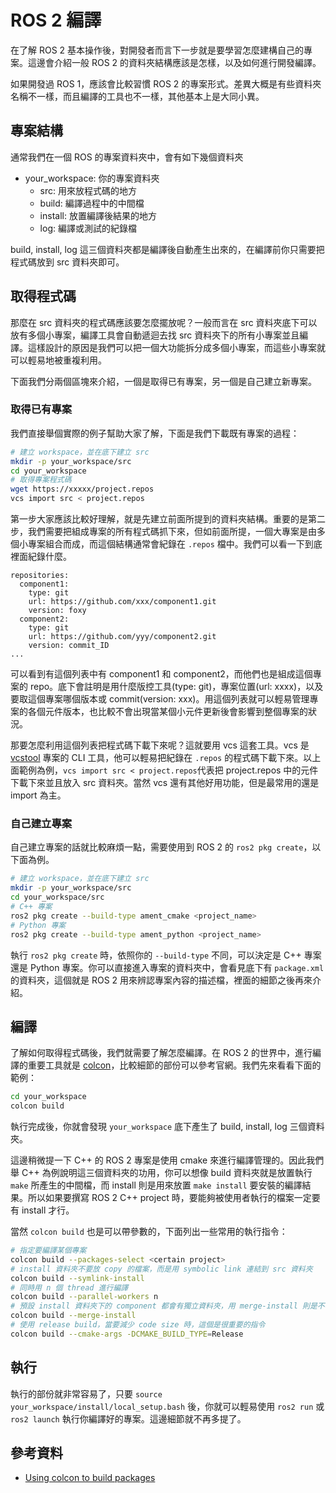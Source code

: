 # ROS 2 編譯

在了解 ROS 2 基本操作後，對開發者而言下一步就是要學習怎麼建構自己的專案。這邊會介紹一般 ROS 2 的資料夾結構應該是怎樣，以及如何進行開發編譯。

如果開發過 ROS 1，應該會比較習慣 ROS 2 的專案形式。差異大概是有些資料夾名稱不一樣，而且編譯的工具也不一樣，其他基本上是大同小異。

## 專案結構

通常我們在一個 ROS 的專案資料夾中，會有如下幾個資料夾

* your_workspace: 你的專案資料夾
    * src: 用來放程式碼的地方
    * build: 編譯過程中的中間檔
    * install: 放置編譯後結果的地方
    * log: 編譯或測試的紀錄檔

build, install, log 這三個資料夾都是編譯後自動產生出來的，在編譯前你只需要把程式碼放到 src 資料夾即可。

## 取得程式碼

那麼在 src 資料夾的程式碼應該要怎麼擺放呢？一般而言在 src 資料夾底下可以放有多個小專案，編譯工具會自動遞迴去找 src 資料夾下的所有小專案並且編譯。這樣設計的原因是我們可以把一個大功能拆分成多個小專案，而這些小專案就可以輕易地被重複利用。

下面我們分兩個區塊來介紹，一個是取得已有專案，另一個是自己建立新專案。

### 取得已有專案

我們直接舉個實際的例子幫助大家了解，下面是我們下載既有專案的過程：

```bash
# 建立 workspace，並在底下建立 src
mkdir -p your_workspace/src
cd your_workspace
# 取得專案程式碼
wget https://xxxxx/project.repos
vcs import src < project.repos
```

第一步大家應該比較好理解，就是先建立前面所提到的資料夾結構。重要的是第二步，我們需要把組成專案的所有程式碼抓下來，但如前面所提，一個大專案是由多個小專案組合而成，而這個結構通常會紀錄在 `.repos` 檔中。我們可以看一下到底裡面紀錄什麼。

```raw
repositories:
  component1:
    type: git
    url: https://github.com/xxx/component1.git
    version: foxy
  component2:
    type: git
    url: https://github.com/yyy/component2.git
    version: commit_ID
...
```

可以看到有這個列表中有 component1 和 component2，而他們也是組成這個專案的 repo。底下會註明是用什麼版控工具(type: git)，專案位置(url: xxxx)，以及要取這個專案哪個版本或 commit(version: xxx)。用這個列表就可以輕易管理專案的各個元件版本，也比較不會出現當某個小元件更新後會影響到整個專案的狀況。

那要怎麼利用這個列表把程式碼下載下來呢？這就要用 vcs 這套工具。vcs 是 [vcstool](https://github.com/dirk-thomas/vcstool) 專案的 CLI 工具，他可以輕易把紀錄在 `.repos` 的程式碼下載下來。以上面範例為例，`vcs import src < project.repos`代表把 project.repos 中的元件下載下來並且放入 src 資料夾。當然 vcs 還有其他好用功能，但是最常用的還是 import 為主。

### 自己建立專案

自己建立專案的話就比較麻煩一點，需要使用到 ROS 2 的 `ros2 pkg create`，以下面為例。

```bash
# 建立 workspace，並在底下建立 src
mkdir -p your_workspace/src
cd your_workspace/src
# C++ 專案
ros2 pkg create --build-type ament_cmake <project_name>
# Python 專案
ros2 pkg create --build-type ament_python <project_name>
```

執行 `ros2 pkg create` 時，依照你的 `--build-type` 不同，可以決定是 C++ 專案還是 Python 專案。你可以直接進入專案的資料夾中，會看見底下有 `package.xml` 的資料夾，這個就是 ROS 2 用來辨認專案內容的描述檔，裡面的細節之後再來介紹。

## 編譯

了解如何取得程式碼後，我們就需要了解怎麼編譯。在 ROS 2 的世界中，進行編譯的重要工具就是 [colcon](https://colcon.readthedocs.io/en/released/index.html)，比較細節的部份可以參考官網。我們先來看看下面的範例：

```bash
cd your_workspace
colcon build
```

執行完成後，你就會發現 `your_workspace` 底下產生了 build, install, log 三個資料夾。

這邊稍微提一下 C++ 的 ROS 2 專案是使用 cmake 來進行編譯管理的。因此我們舉 C++ 為例說明這三個資料夾的功用，你可以想像 build 資料夾就是放置執行 `make` 所產生的中間檔，而 install 則是用來放置 `make install` 要安裝的編譯結果。所以如果要撰寫 ROS 2 C++ project 時，要能夠被使用者執行的檔案一定要有 install 才行。

當然 `colcon build` 也是可以帶參數的，下面列出一些常用的執行指令：

```bash
# 指定要編譯某個專案
colcon build --packages-select <certain project>
# install 資料夾不要放 copy 的檔案，而是用 symbolic link 連結到 src 資料夾
colcon build --symlink-install
# 同時用 n 個 thread 進行編譯
colcon build --parallel-workers n
# 預設 install 資料夾下的 component 都會有獨立資料夾，用 merge-install 則是不再用資料夾來歸類
colcon build --merge-install
# 使用 release build，當要減少 code size 時，這個是很重要的指令
colcon build --cmake-args -DCMAKE_BUILD_TYPE=Release
```

## 執行

執行的部份就非常容易了，只要 `source your_workspace/install/local_setup.bash` 後，你就可以輕易使用 `ros2 run` 或 `ros2 launch` 執行你編譯好的專案。這邊細節就不再多提了。

## 參考資料

* [Using colcon to build packages](https://index.ros.org/doc/ros2/Tutorials/Colcon-Tutorial/)
